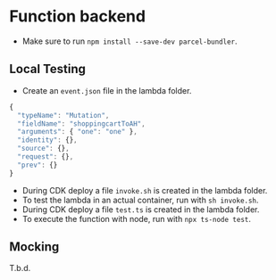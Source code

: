 # Function backend

- Make sure to run `npm install --save-dev parcel-bundler`.

## Local Testing
- Create an `event.json` file in the lambda folder.
```javascript
{
  "typeName": "Mutation",
  "fieldName": "shoppingcartToAH",
  "arguments": { "one": "one" },
  "identity": {},
  "source": {},
  "request": {},
  "prev": {}
}
```
- During CDK deploy a file `invoke.sh` is created in the lambda folder.
- To test the lambda in an actual container, run with `sh invoke.sh`.
- During CDK deploy a file `test.ts` is created in the lambda folder.
- To execute the function with node, run with `npx ts-node test`.

## Mocking
T.b.d.
